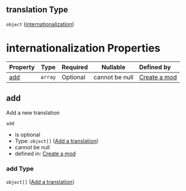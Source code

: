 ## translation Type

`object` ([internationalization](generic-properties-internationalization.md))

# internationalization Properties

| Property    | Type    | Required | Nullable       | Defined by                                                                                                                                                                    |
| :---------- | ------- | -------- | -------------- | :---------------------------------------------------------------------------------------------------------------------------------------------------------------------------- |
| [add](#add) | `array` | Optional | cannot be null | [Create a mod](generic-properties-internationalization-properties-add-translations.md "http&#x3A;//www.city-game-studio.com/mod.json#/properties/translation/properties/add") |

## add

Add a new translation


`add`

-   is optional
-   Type: `object[]` ([Add a translation](generic-properties-internationalization-properties-add-translations-add-a-translation.md))
-   cannot be null
-   defined in: [Create a mod](generic-properties-internationalization-properties-add-translations.md "http&#x3A;//www.city-game-studio.com/mod.json#/properties/translation/properties/add")

### add Type

`object[]` ([Add a translation](generic-properties-internationalization-properties-add-translations-add-a-translation.md))

